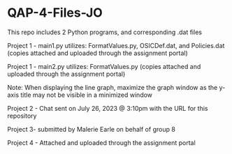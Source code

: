 # QAP-4-Files-JO
This repo includes 2 Python programs, and corresponding .dat files 

Project 1 - main1.py utilizes: FormatValues.py, OSICDef.dat, and Policies.dat (copies attached and uploaded through the assignment portal)

Project 1 - main2.py utilizes: FormatValues.py (copies attached and uploaded through the assignment portal)

Note: When displaying the line graph, maximize the graph window as the y-axis 
title may not be visible in a minimized window

Project 2 - Chat sent on July 26, 2023 @ 3:10pm with the URL for this repository 

Project 3- submitted by Malerie Earle on behalf of group 8

Project 4 - Attached and uploaded through the assignment portal 
